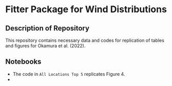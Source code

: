 # Fitter Package for Wind Distributions

## Description of Repository

This repository contains necessary data and codes for replication of tables and figures for Okamura et al. (2022).


## Notebooks

* The code in `All Locations Top 5` replicates Figure 4.
* 
